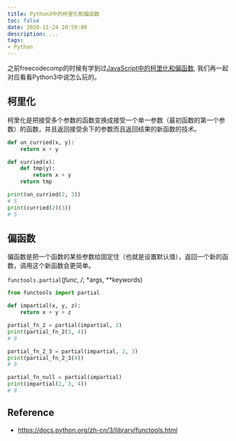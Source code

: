 ```yaml
---
title: Python3中的柯里化和偏函数
toc: false
date: 2020-11-24 10:59:00
description: ...
tags:
- Python
---
```


之前freecodecomp的时候有学到过[JavaScript中的柯里化和偏函数](/2019/07/08/2019-07-08-currying-partial-in-js/), 我们再一起对应看看Python3中说怎么玩的。

## 柯里化

柯里化是把接受多个参数的函数变换成接受一个单一参数（最初函数的第一个参数）的函数，并且返回接受余下的参数而且返回结果的新函数的技术。

```python
def un_curried(x, y):
    return x + y

def curried(x):
    def tmp(y):
        return x + y
    return tmp

print(un_curried(2, 3))
# 5
print(curried(2)(3))
# 5
```



## 偏函数

偏函数是把一个函数的某些参数给固定住（也就是设置默认值），返回一个新的函数，调用这个新函数会更简单。

`functools.partial`(*func*, */*, *args, **keywords)

```python
from functools import partial

def impartial(x, y, z):
    return x + y + z

partial_fn_2 = partial(impartial, 2)
print(partial_fn_2(3, 4)) 
# 9

partial_fn_2_3 = partial(impartial, 2, 3)
print(partial_fn_2_3(4))
# 9

partial_fn_null = partial(impartial)
print(impartial(2, 3, 4))
# 9
```

## Reference

- https://docs.python.org/zh-cn/3/library/functools.html

